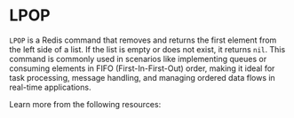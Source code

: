 # LPOP

`LPOP` is a Redis command that removes and returns the first element from the left side of a list. If the list is empty or does not exist, it returns `nil`. This command is commonly used in scenarios like implementing queues or consuming elements in FIFO (First-In-First-Out) order, making it ideal for task processing, message handling, and managing ordered data flows in real-time applications.

Learn more from the following resources:

